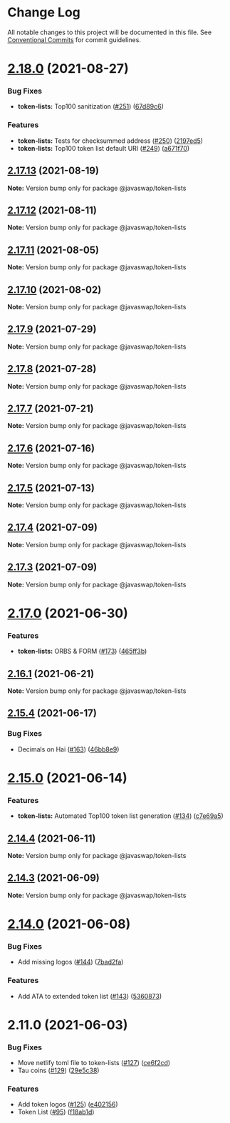 # Change Log

All notable changes to this project will be documented in this file.
See [Conventional Commits](https://conventionalcommits.org) for commit guidelines.

# [2.18.0](https://github.com/javaswapdevelopment/java-toolkit/compare/@javaswap/token-lists@2.17.13...@javaswap/token-lists@2.18.0) (2021-08-27)


### Bug Fixes

* **token-lists:** Top100 sanitization ([#251](https://github.com/javaswapdevelopment/java-toolkit/issues/251)) ([67d89c6](https://github.com/javaswapdevelopment/java-toolkit/commit/67d89c63e0630cb20354c35847d76b2b36af2d8e))


### Features

* **token-lists:** Tests for checksummed address ([#250](https://github.com/javaswapdevelopment/java-toolkit/issues/250)) ([2197ed5](https://github.com/javaswapdevelopment/java-toolkit/commit/2197ed52c572f15001cc09c6bccb553ae614c049))
* **token-lists:** Top100 token list default URI ([#249](https://github.com/javaswapdevelopment/java-toolkit/issues/249)) ([a671f70](https://github.com/javaswapdevelopment/java-toolkit/commit/a671f70f5a021e28c9a8bbcbaf15341effc26c54))





## [2.17.13](https://github.com/javaswapdevelopment/java-toolkit/compare/@javaswap/token-lists@2.17.12...@javaswap/token-lists@2.17.13) (2021-08-19)

**Note:** Version bump only for package @javaswap/token-lists





## [2.17.12](https://github.com/javaswapdevelopment/java-toolkit/compare/@javaswap/token-lists@2.17.11...@javaswap/token-lists@2.17.12) (2021-08-11)

**Note:** Version bump only for package @javaswap/token-lists





## [2.17.11](https://github.com/javaswapdevelopment/java-toolkit/compare/@javaswap/token-lists@2.17.10...@javaswap/token-lists@2.17.11) (2021-08-05)

**Note:** Version bump only for package @javaswap/token-lists





## [2.17.10](https://github.com/javaswapdevelopment/java-toolkit/compare/@javaswap/token-lists@2.17.9...@javaswap/token-lists@2.17.10) (2021-08-02)

**Note:** Version bump only for package @javaswap/token-lists





## [2.17.9](https://github.com/javaswapdevelopment/java-toolkit/compare/@javaswap/token-lists@2.17.8...@javaswap/token-lists@2.17.9) (2021-07-29)

**Note:** Version bump only for package @javaswap/token-lists





## [2.17.8](https://github.com/javaswapdevelopment/java-toolkit/compare/@javaswap/token-lists@2.17.7...@javaswap/token-lists@2.17.8) (2021-07-28)

**Note:** Version bump only for package @javaswap/token-lists





## [2.17.7](https://github.com/javaswapdevelopment/java-toolkit/compare/@javaswap/token-lists@2.17.6...@javaswap/token-lists@2.17.7) (2021-07-21)

**Note:** Version bump only for package @javaswap/token-lists





## [2.17.6](https://github.com/javaswapdevelopment/java-toolkit/compare/@javaswap/token-lists@2.17.5...@javaswap/token-lists@2.17.6) (2021-07-16)

**Note:** Version bump only for package @javaswap/token-lists





## [2.17.5](https://github.com/javaswapdevelopment/java-toolkit/compare/@javaswap/token-lists@2.17.4...@javaswap/token-lists@2.17.5) (2021-07-13)

**Note:** Version bump only for package @javaswap/token-lists





## [2.17.4](https://github.com/javaswapdevelopment/java-toolkit/compare/@javaswap/token-lists@2.17.3...@javaswap/token-lists@2.17.4) (2021-07-09)

**Note:** Version bump only for package @javaswap/token-lists





## [2.17.3](https://github.com/javaswapdevelopment/java-toolkit/compare/@javaswap/token-lists@2.17.0...@javaswap/token-lists@2.17.3) (2021-07-09)

**Note:** Version bump only for package @javaswap/token-lists





# [2.17.0](https://github.com/javaswapdevelopment/java-toolkit/compare/@javaswap/token-lists@2.16.1...@javaswap/token-lists@2.17.0) (2021-06-30)


### Features

* **token-lists:** ORBS & FORM ([#173](https://github.com/javaswapdevelopment/java-toolkit/issues/173)) ([465ff3b](https://github.com/javaswapdevelopment/java-toolkit/commit/465ff3bcf025dc53e06366ef841b643b2dc84341))





## [2.16.1](https://github.com/javaswapdevelopment/java-toolkit/compare/@javaswap/token-lists@2.15.4...@javaswap/token-lists@2.16.1) (2021-06-21)

**Note:** Version bump only for package @javaswap/token-lists





## [2.15.4](https://github.com/javaswapdevelopment/java-toolkit/compare/@javaswap/token-lists@2.15.0...@javaswap/token-lists@2.15.4) (2021-06-17)


### Bug Fixes

* Decimals on Hai ([#163](https://github.com/javaswapdevelopment/java-toolkit/issues/163)) ([46bb8e9](https://github.com/javaswapdevelopment/java-toolkit/commit/46bb8e9eab419cea641d46e635e217442e026486))





# [2.15.0](https://github.com/javaswapdevelopment/java-toolkit/compare/@javaswap/token-lists@2.14.4...@javaswap/token-lists@2.15.0) (2021-06-14)


### Features

* **token-lists:** Automated Top100 token list generation ([#134](https://github.com/javaswapdevelopment/java-toolkit/issues/134)) ([c7e69a5](https://github.com/javaswapdevelopment/java-toolkit/commit/c7e69a56c22911c6822632ecb267b4e0ecab8d14))





## [2.14.4](https://github.com/javaswapdevelopment/java-toolkit/compare/@javaswap/token-lists@2.14.3...@javaswap/token-lists@2.14.4) (2021-06-11)

**Note:** Version bump only for package @javaswap/token-lists





## [2.14.3](https://github.com/javaswapdevelopment/java-toolkit/compare/@javaswap/token-lists@2.14.0...@javaswap/token-lists@2.14.3) (2021-06-09)

**Note:** Version bump only for package @javaswap/token-lists





# [2.14.0](https://github.com/javaswapdevelopment/java-toolkit/compare/@javaswap/token-lists@2.11.0...@javaswap/token-lists@2.14.0) (2021-06-08)


### Bug Fixes

* Add missing logos ([#144](https://github.com/javaswapdevelopment/java-toolkit/issues/144)) ([7bad2fa](https://github.com/javaswapdevelopment/java-toolkit/commit/7bad2faa6ab163e2883a0231961cffa6dbd9455d))


### Features

* Add ATA to extended token list ([#143](https://github.com/javaswapdevelopment/java-toolkit/issues/143)) ([5360873](https://github.com/javaswapdevelopment/java-toolkit/commit/5360873fa08d75ba34251f401a37dae28a7fc4c8))





# 2.11.0 (2021-06-03)


### Bug Fixes

* Move netlify toml file to token-lists ([#127](https://github.com/javaswapdevelopment/java-toolkit/issues/127)) ([ce6f2cd](https://github.com/javaswapdevelopment/java-toolkit/commit/ce6f2cd41faf44af16322e4a37d93af6750dd592))
* Tau coins ([#129](https://github.com/javaswapdevelopment/java-toolkit/issues/129)) ([29e5c38](https://github.com/javaswapdevelopment/java-toolkit/commit/29e5c383f6460474510662bf8cfebe0b15ffc003))


### Features

* Add token logos ([#125](https://github.com/javaswapdevelopment/java-toolkit/issues/125)) ([e402156](https://github.com/javaswapdevelopment/java-toolkit/commit/e402156f2c304b1b6f26324ddb91ba7d277f1821))
* Token List ([#95](https://github.com/javaswapdevelopment/java-toolkit/issues/95)) ([f18ab1d](https://github.com/javaswapdevelopment/java-toolkit/commit/f18ab1dc1eaecd447ae449ee1437c58f02db6abf))
